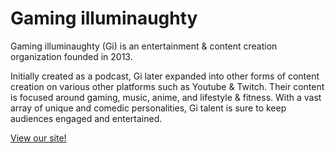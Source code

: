 # Gaming illuminaughty

Gaming illuminaughty (Gi) is an entertainment & content creation organization founded in 2013.

Initially created as a podcast, Gi later expanded into other forms of content creation on various other platforms such as Youtube & Twitch. Their content is focused around gaming, music, anime, and lifestyle & fitness. With a vast array of unique and comedic personalities, Gi talent is sure to keep audiences engaged and entertained.

[View our site!](https://giupdates.tv/)
